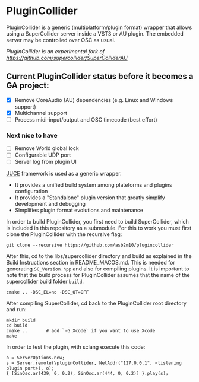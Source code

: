 PluginCollider
==============

PluginCollider is a generic (multiplatform/plugin format) wrapper that allows using a SuperCollider server inside a VST3 or AU plugin. The embedded server may be controlled over OSC as usual. 

*PluginCollider is an experimental fork of https://github.com/supercollider/SuperColliderAU*

## Current PluginCollider status before it becomes a GA project:

- [x] Remove CoreAudio (AU) dependencies (e.g. Linux and Windows support)
- [x] Multichannel support
- [ ] Process midi-input/output and OSC timecode (best effort)

### Next nice to have

- [ ] Remove World global lock
- [ ] Configurable UDP port
- [ ] Server log from plugin UI

[JUCE](https://juce.com/) framework is used as a generic wrapper.
* It provides a unified build system among plateforms and plugins configuration
* It provides a "Standalone" plugin version that greatly simplify development and debugging
* Simplifies plugin format evolutions and maintenance

In order to build PluginCollider, you first need to build SuperCollider, which is included in this repository as a submodule. For this to work you must first clone the PluginCollider with the recursive flag:

`git clone --recursive https://github.com/asb2m10/plugincollider`

After this, cd to the libs/supercollider directory and build as explained in the Build Instructions section in README_MACOS.md. This is needed for generating `SC_Version.hpp` and also for compiling plugins. It is important to note that the build process for PluginCollider assumes that the name of the supercollider build folder `build`.

`cmake .. -DSC_EL=no -DSC_QT=OFF`

After compiling SuperCollider, cd back to the PluginCollider root directory and run:

    mkdir build
    cd build
    cmake ..       # add `-G Xcode` if you want to use Xcode
    make

In order to test the plugin, with sclang execute this code:

    o = ServerOptions.new;
    s = Server.remote(\pluginCollider, NetAddr("127.0.0.1", <listening plugin port>), o);
    { [SinOsc.ar(439, 0, 0.2), SinOsc.ar(444, 0, 0.2)] }.play(s);
